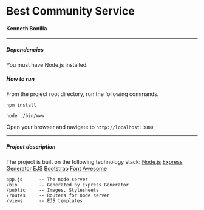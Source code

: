 # Best Community Service
#### Kenneth Bonilla

---

##### Dependencies
You must have Node.js installed.

##### How to run
From the project root directory, run the following commands.
```
npm install
```
```
node ./bin/www
```

Open your browser and navigate to `http://localhost:3000`

---

##### Project description

The project is built on the following technology stack:
[Node.js](https://nodejs.org/en/)
[Express Generator](https://expressjs.com/)
[EJS](https://ejs.co/)
[Bootstrap](https://getbootstrap.com/)
[Font Awesome](https://fontawesome.com/)

```
app.js      -- The node server
/bin        -- Generated by Express Generator
/public     -- Images, Stylesheets
/routes     -- Routers for node server
/views      -- EJS templates
```
